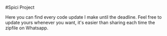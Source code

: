 #Spici Project

Here you can find every code update I make until the deadline. Feel free to update yours whenever you want, it's easier than sharing each time the zipfile on Whatsapp.

